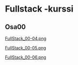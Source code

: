 # Fullstack -kurssi

## Osa00

[FullStack_00-04.png](https://github.com/Robustic/FullStack/tree/master/Osa00/FullStack_00-04.png)

[FullStack_00-05.png](https://github.com/Robustic/FullStack/tree/master/Osa00/FullStack_00-05.png)

[FullStack_00-06.png](https://github.com/Robustic/FullStack/tree/master/Osa00/FullStack_00-06.png)



